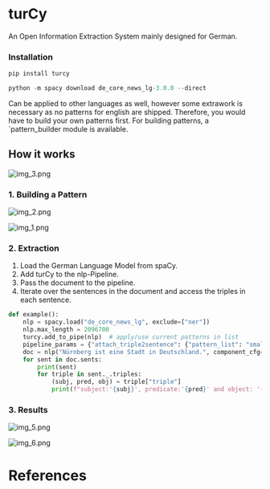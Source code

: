 # turCy

An Open Information Extraction System  mainly designed for German.

### Installation
```python
pip install turcy

python -m spacy download de_core_news_lg-3.0.0 --direct
```

[comment]: <> (### Usage)

[comment]: <> (```python)

[comment]: <> (import spacy)

[comment]: <> (import turcy)

[comment]: <> (nlp = spacy.load&#40;"de_core_news_lg"&#41;)

[comment]: <> (turcy.add_to_pipe&#40;nlp&#41;)

[comment]: <> (pattern_list = "small" # or "large")

[comment]: <> (pipeline_params = {"attach_triple2sentence": {"pattern_list": pattern_list}})

[comment]: <> (doc = nlp&#40;"Nürnberg ist eine Stadt in Deutschland.", component_cfg=pipeline_params&#41;)

[comment]: <> (for sent in doc.sents:)

[comment]: <> (    for triple in sent._.triples:)

[comment]: <> (        &#40;subj, pred, obj&#41; = triple["triple"])

[comment]: <> (#Out: &#40;Nürnberg, Stadt, Deutschland&#41;)

[comment]: <> (```)

Can be applied to other languages as well, however some extrawork is necessary
as no patterns for english are shipped. Therefore, you would have to build your own patterns first.
For building patterns, a `pattern_builder module is available. 

## How it works 

![img_3.png](img_3.png)

### 1. Building a Pattern 


![img_2.png](img_2.png)

![img_1.png](img_1.png)


### 2. Extraction 

1. Load the German Language Model from spaCy.
2. Add turCy to the nlp-Pipeline.
3. Pass the document to the pipeline.
4. Iterate over the sentences in the document and access the triples in each sentence.

```python
def example():
    nlp = spacy.load("de_core_news_lg", exclude=["ner"])
    nlp.max_length = 2096700
    turcy.add_to_pipe(nlp)  # apply/use current patterns in list
    pipeline_params = {"attach_triple2sentence": {"pattern_list": "small"}}
    doc = nlp("Nürnberg ist eine Stadt in Deutschland.", component_cfg=pipeline_params)
    for sent in doc.sents:
        print(sent)
        for triple in sent._.triples:
            (subj, pred, obj) = triple["triple"]
            print(f"subject:'{subj}', predicate:'{pred}' and object: '{obj}'")
```


### 3. Results 

![img_5.png](img_5.png)

![img_6.png](img_6.png)

# References
